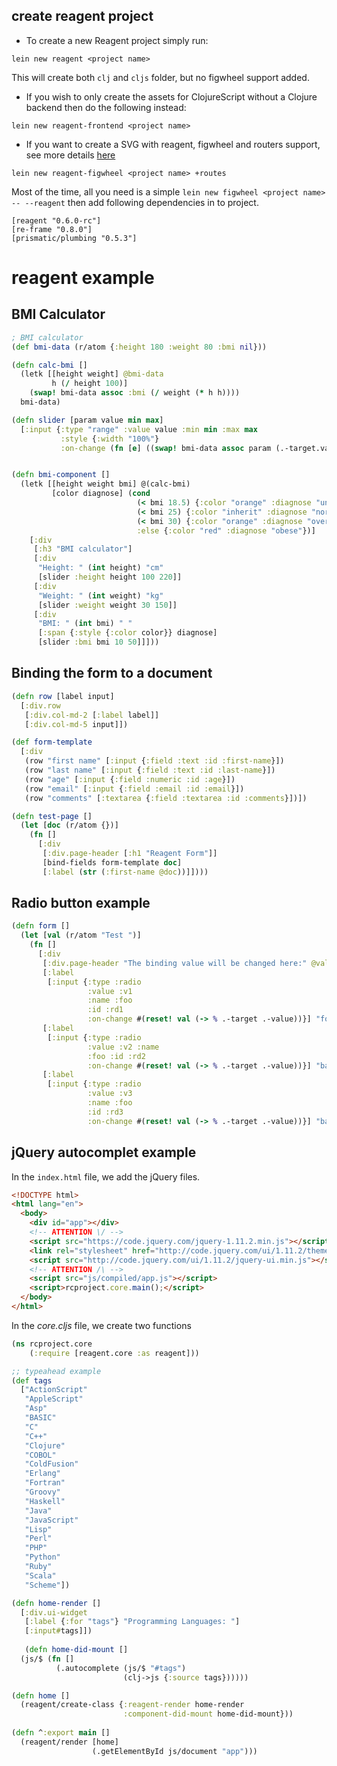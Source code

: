 ## create reagent project
- To create a new Reagent project simply run:
```
lein new reagent <project name>
```
This will create both `clj` and `cljs` folder, but no figwheel support added.

- If you wish to only create the assets for ClojureScript without a Clojure backend then do the following instead:
```
lein new reagent-frontend <project name>
```

- If you want to create a SVG with reagent, figwheel and routers support, see more details [here](https://github.com/gadfly361/reagent-figwheel)
```
lein new reagent-figwheel <project name> +routes
```

Most of the time, all you need is a simple `lein new figwheel <project name> -- --reagent` then add following dependencies in to project.
```
[reagent "0.6.0-rc"]
[re-frame "0.8.0"]
[prismatic/plumbing "0.5.3"]
```
# reagent example

## BMI Calculator
```cljs
; BMI calculator
(def bmi-data (r/atom {:height 180 :weight 80 :bmi nil}))

(defn calc-bmi []
  (letk [[height weight] @bmi-data
         h (/ height 100)]
    (swap! bmi-data assoc :bmi (/ weight (* h h))))
  bmi-data)

(defn slider [param value min max]
  [:input {:type "range" :value value :min min :max max
           :style {:width "100%"}
           :on-change (fn [e] ((swap! bmi-data assoc param (.-target.value e))))}])


(defn bmi-component []
  (letk [[height weight bmi] @(calc-bmi)
         [color diagnose] (cond
                            (< bmi 18.5) {:color "orange" :diagnose "underweight"}
                            (< bmi 25) {:color "inherit" :diagnose "normal"}
                            (< bmi 30) {:color "orange" :diagnose "overweight"}
                            :else {:color "red" :diagnose "obese"})]
    [:div
     [:h3 "BMI calculator"]
     [:div
      "Height: " (int height) "cm"
      [slider :height height 100 220]]
     [:div
      "Weight: " (int weight) "kg"
      [slider :weight weight 30 150]]
     [:div
      "BMI: " (int bmi) " "
      [:span {:style {:color color}} diagnose]
      [slider :bmi bmi 10 50]]]))
```
## Binding the form to a document
```clj
(defn row [label input]
  [:div.row
   [:div.col-md-2 [:label label]]
   [:div.col-md-5 input]])

(def form-template
  [:div
   (row "first name" [:input {:field :text :id :first-name}])
   (row "last name" [:input {:field :text :id :last-name}])
   (row "age" [:input {:field :numeric :id :age}])
   (row "email" [:input {:field :email :id :email}])
   (row "comments" [:textarea {:field :textarea :id :comments}])])

(defn test-page []
  (let [doc (r/atom {})]
    (fn []
      [:div
       [:div.page-header [:h1 "Reagent Form"]]
       [bind-fields form-template doc]
       [:label (str (:first-name @doc))]])))
```

## Radio button example
```cljs
(defn form []
  (let [val (r/atom "Test ")]
    (fn []
      [:div
       [:div.page-header "The binding value will be changed here:" @val]
       [:label
        [:input {:type :radio
                 :value :v1
                 :name :foo
                 :id :rd1
                 :on-change #(reset! val (-> % .-target .-value))}] "foo"]
       [:label
        [:input {:type :radio
                 :value :v2 :name
                 :foo :id :rd2
                 :on-change #(reset! val (-> % .-target .-value))}] "bar"]
       [:label
        [:input {:type :radio
                 :value :v3
                 :name :foo
                 :id :rd3
                 :on-change #(reset! val (-> % .-target .-value))}] "baz"]])))

```


## jQuery autocomplet example

In the `index.html` file, we add the jQuery files.
```html
<!DOCTYPE html>
<html lang="en">
  <body>
    <div id="app"></div>
    <!-- ATTENTION \/ -->
    <script src="https://code.jquery.com/jquery-1.11.2.min.js"></script>
    <link rel="stylesheet" href="http://code.jquery.com/ui/1.11.2/themes/smoothness/jquery-ui.min.css">
    <script src="http://code.jquery.com/ui/1.11.2/jquery-ui.min.js"></script>
    <!-- ATTENTION /\ -->
    <script src="js/compiled/app.js"></script>
    <script>rcproject.core.main();</script>
  </body>
</html>
```

In the *core.cljs* file, we create two functions
```clj
(ns rcproject.core
    (:require [reagent.core :as reagent]))

;; typeahead example
(def tags
  ["ActionScript"
   "AppleScript"
   "Asp"
   "BASIC"
   "C"
   "C++"
   "Clojure"
   "COBOL"
   "ColdFusion"
   "Erlang"
   "Fortran"
   "Groovy"
   "Haskell"
   "Java"
   "JavaScript"
   "Lisp"
   "Perl"
   "PHP"
   "Python"
   "Ruby"
   "Scala"
   "Scheme"])

(defn home-render []
  [:div.ui-widget
   [:label {:for "tags"} "Programming Languages: "]
   [:input#tags]])
   
   (defn home-did-mount []
  (js/$ (fn []
          (.autocomplete (js/$ "#tags") 
                         (clj->js {:source tags})))))

(defn home []
  (reagent/create-class {:reagent-render home-render
                         :component-did-mount home-did-mount}))
                         
(defn ^:export main []
  (reagent/render [home]
                  (.getElementById js/document "app"))) 
```
